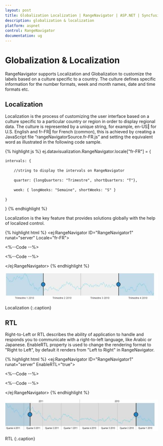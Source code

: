 ```yaml
---
layout: post
title: Globalization Localization | RangeNavigator | ASP.NET | Syncfusion
description: globalization & localization
platform: aspnet
control: RangeNavigator
documentation: ug
---
```


# Globalization & Localization

RangeNavigator supports Localization and Globalization to customize the labels based on a culture specific to a country. The culture defines specific information for the number formats, week and month names, date and time formats etc. 

## Localization

Localization is the process of customizing the user interface based on a culture specific to a particular country or region in order to display regional data.  The culture is represented by a unique string, for example, en-US‖ for U.S. English and fr-FR‖ for French (common), this is achieved by creating a JavaScript file “rangeNavigatorSource.fr-FR.js” and setting the equivalent word as illustrated in the following code sample.

{% highlight js %}
ej.datavisualization.RangeNavigator.locale["fr-FR"] = {

    intervals: {

        //string to display the intervals on RangeNavigator

        quarter: {longQuarters: "Trimestre", shortQuarters: "T"},

        week: { longWeeks: "Semaine", shortWeeks: "S" }

    }

}
{% endhighlight %}

Localization is the key feature that provides solutions globally with the help of localized control. 

{% highlight html %}
<ej:RangeNavigator ID="RangeNavigator1" runat="server" Locale="fr-FR">

<%--Code --%>

<%--Code --%>

</ej:RangeNavigator>
{% endhighlight %}

![](Globalization-Localization_images/Globalization-Localization_img1.png)

Localization
{:.caption}

## RTL

Right-to-Left or RTL describes the ability of application to handle and responds you to communicate with a right-to-left language, like Arabic or Japanese. EnableRTL property is used to change the rendering format  to "Right to Left", by default it renders from "Left to Right" in RangeNavigator. 

{% highlight html %}
<ej:RangeNavigator ID="RangeNavigator1" runat="server" EnableRTL="true">

<%--Code --%>

<%--Code --%>

</ej:RangeNavigator>
{% endhighlight %}

![](Globalization-Localization_images/Globalization-Localization_img2.png)

RTL
{:.caption}